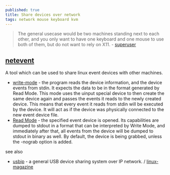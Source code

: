 ```yaml
---
published: true
title: Share devices over network
tags: network mouse keyboard kvm
---
```

> The general usecase would be two machines standing next to each other, and you only want to have one keyboard and one mouse to use both of them, but do not want to rely on X11. - [superuser](https://superuser.com/questions/67659/linux-share-keyboard-over-network)

## [netevent](https://github.com/Blub/netevent/wiki/Share-devices-over-the-net) 
A tool which can be used to share linux event devices with other machines.
- [write-mode](https://github.com/Blub/netevent/wiki/Write-Mode) -  the program reads the device information, and the device events from stdin. It expects the data to be in the format generated by Read Mode. This mode uses the uinput special device to then create the same device again and passes the events it reads to the newly created device. This means that every event it reads from stdin will be executed by the device. It will act as if the device was physically connected to the new event device file.
- [Read Mode](https://github.com/Blub/netevent/wiki/Read-Mode) - 
the specified event device is opened. Its capabilities are dumped to stdout in a format that can be interpreted by Write Mode, and immediately after that, all events from the device will be dumped to stdout in binary as well. By default, the device is being grabbed, unless the -nograb option is added.


see also
- [usbip](https://developer.ridgerun.com/wiki/index.php?title=How_to_setup_and_use_USB/IP) - a general USB device sharing system over IP network. / [linux-magazine](https://www.linux-magazine.com/Issues/2018/208/Tutorial-USB-IP)
